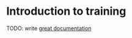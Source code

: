 # Introduction to training

TODO: write [great documentation](http://jacobian.org/writing/what-to-write/)
